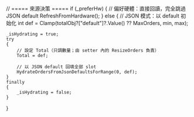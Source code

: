 // ===== 來源決策 =====
if (_preferHw)
{
    // 偏好硬體：直接回讀，完全跳過 JSON default
    RefreshFromHardware();
}
else
{
    // JSON 模式：以 default 初始化
    int def = Clamp(totalObj?["default"]?.Value<int>() ?? MaxOrders, min, max);

    _isHydrating = true;
    try
    {
        // 設定 Total（只調數量；由 setter 內的 ResizeOrders 負責）
        Total = def;

        // 以 JSON default 回填全部 slot
        HydrateOrdersFromJsonDefaultsForRange(0, def);
    }
    finally
    {
        _isHydrating = false;
    }
}